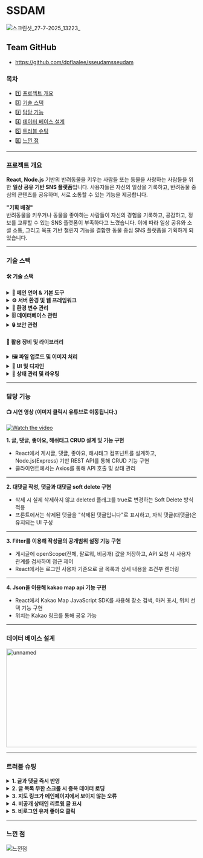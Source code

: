 # SSDAM
![스크린샷_27-7-2025_13223_](https://github.com/user-attachments/assets/7e10324a-9e41-4b6d-97f4-7fe313ebcca0)

## Team GitHub
- https://github.com/dpflaalee/sseudamsseudam

### 목차
- 1️⃣ [프로젝트 개요](#프로젝트-개요)
- 2️⃣ [기술 스택](#기술-스택)
- 3️⃣ [담당 기능](#담당-기능)
- 4️⃣ [데이터 베이스 설계](#데이터-베이스-설계)
- 5️⃣ [트러블 슈팅](#트러블-슈팅)
- 6️⃣ [느낀 점](#느낀-점)
<hr/>

### 프로젝트 개요
**React, Node.js** 기반의 반려동물을 키우는 사람들 또는 동물을 사랑하는 사람들을 위한 **일상 공유 기반 SNS 플랫폼**입니다.
사용자들은 자신의 일상을 기록하고, 반려동물 중심의 콘텐츠를 공유하며, 서로 소통할 수 있는 기능을 제공합니다.

**"기획 배경"** <br/>
반려동물을 키우거나 동물을 좋아하는 사람들이 자신의 경험을 기록하고, 공감하고, 정보를 교류할 수 있는 SNS 플랫폼이 부족하다고 느꼈습니다.
이에 따라 일상 공유와 소셜 소통, 그리고 목표 기반 챌린지 기능을 결합한 동물 중심 SNS 플랫폼을 기획하게 되었습니다.
<hr/>

### 기술 스택

#### 🛠️ 기술 스택
<details>
  <summary><strong>📌 메인 언어 & 기본 도구</strong></summary>
  • Node.js 1.0.0 <br/>
  • React 18.3.1 <br/>
  • JavaScript
</details>
<details>
  <summary><strong>⚙️ 서버 환경 및 웹 프레임워크</strong></summary>
  • Express 5.1.0 <br/>
  • Next.js 13.4.13 <br/>
  • Nodemon 2.0.22
</details>
<details>
  <summary><strong>📁 환경 변수 관리</strong></summary>
  • dotenv 16.5.0 
</details>
<details>
  <summary><strong>🗄️ 데이터베이스 관련</strong></summary>
  • MySQL 3.14.1 <br/>
  • Sequelize 6.37.7 <br/>
  • Sequelize CLI 6.6.3 <br/>
  • Axios 1.9.0
</details>
<details>
  <summary><strong>🔒 보안 관련</strong></summary>
  • bcrypt 6.0.0 <br/>
  • passport 0.7.0 <br/>
  • passport-local 1.0.0 <br/>
  • CORS 2.8.5
</details>

#### 🧰 활용 장비 및 라이브러리
<details>
  <summary><strong>🖼️ 파일 업로드 및 이미지 처리</strong></summary>
  • Multer 2.0.1 <br/>
  • react-slick 0.30.3
</details>
<details>
  <summary><strong>🎨 UI 및 디자인</strong></summary>
  • Ant Design 4.24.16 <br/>
  • ant-design/icons 6.0.0 <br/>
  • styled-components 5.3.11 <br/>
  • react-calendar 6.0.0 <br/>
  • react-cookie 8.0.1
</details>
<details>
  <summary><strong>🔄 상태 관리 및 라우팅</strong></summary>
  • Redux 4.0.5 <br/>
  • Redux-Saga 1.1.3 <br/>
  • react-redux 8.0.5 <br/>
  • next-redux-wrapper 7.0.0 <br/>
  • react-router-dom 7.6.2
</details>
<hr/>

### 담당 기능
#### 📺 시연 영상 (이미지 클릭시 유튜브로 이동됩니다.)

[![Watch the video](https://img.youtube.com/vi/qy8u18SyypM/hqdefault.jpg)](https://www.youtube.com/watch?v=qy8u18SyypM&t=7s)

**1. 글, 댓글, 좋아요, 해쉬태그 CRUD 설계 및 기능 구현**
  - React에서 게시글, 댓글, 좋아요, 해시태그 컴포넌트를 설계하고, Node.js(Express) 기반 REST API를 통해 CRUD 기능 구현
  - 클라이언트에서는 Axios를 통해 API 호출 및 상태 관리
---

**2. 대댓글 작성, 댓글과 대댓글 soft delete 구현**
  - 삭제 시 실제 삭제하지 않고 deleted 플래그를 true로 변경하는 Soft Delete 방식 적용
  - 프론트에서는 삭제된 댓글을 "삭제된 댓글입니다"로 표시하고, 자식 댓글(대댓글)은 유지되는 UI 구성
---

**3. Filter를 이용해 작성글의 공개범위 설정 기능 구현**
  - 게시글에 openScope(전체, 팔로워, 비공개) 값을 저장하고, API 요청 시 사용자 관계를 검사하여 접근 제어
  - React에서는 로그인 사용자 기준으로 글 목록과 상세 내용을 조건부 렌더링
---

**4. Json을 이용해 kakao map api 기능 구현**
  - React에서 Kakao Map JavaScript SDK를 사용해 장소 검색, 마커 표시, 위치 선택 기능 구현
  - 위치는 Kakao 링크를 통해 공유 가능
<hr/>

### 데이터 베이스 설계

<img width="512" height="261" alt="unnamed" src="https://github.com/user-attachments/assets/3b237117-1680-42ef-9137-5e557f416d69" />

<hr/>

### 트러블 슈팅
<details>
  <summary><strong>1. 글과 댓글 즉시 반영</strong></summary>
  • <strong>문제 상황</strong>: 글과 댓글 작성시 페이지를 수동 리다이렉트해야만 반영되는 문제가 발생 <br/>
  • <strong>원인 분석</strong>: useEffect, useCallback 등의 최적화 미흡 <br/>
  • <strong>해결 방법</strong>: useCallback과 useEffect를 사용해 리렌더링을 최소화, 최신 데이터가UI에 즉시 반영될 수 있게 수정
</details>
<details>
  <summary><strong>2. 글 목록 무한 스크롤 시 중복 데이터 로딩</strong></summary>
  • <strong>문제 상황</strong>: 글 리스트에서 데이터를 중복해서 불러오는 오류 발생 <br/>
  • <strong>원인 분석</strong>: 글 리스트를 불러올 때 기준값 누락 <br/>
  • <strong>해결 방법</strong>: 글 리스트를 불러올 때 lastId를 기준으로 불러오도록 기준값 부여
</details>
<details>
  <summary><strong>3. 지도 링크가 메인페이지에서 보이지 않는 오류</strong></summary>
  • <strong>문제 상황</strong>: 로컬스토리지에 저장된 지도 링크를 메인 페이지에서 불러올 수 없는 오류 발생 <br/>
  • <strong>원인 분석</strong>: 로컬스토리지에 저장된 링크를 사용하는 로직 누락 <br/>
  • <strong>해결 방법</strong>: localStorage.getItem(‘kakaoMapLink’) 로직 부여<br/> → setLocationLink로 상태값 연동해 사용
</details>
<details>
  <summary><strong>4. 비공개 상태인 리트윗 글 표시</strong></summary>
  • <strong>문제 상황</strong>: 비공개 상태인 리트윗된 글이 리스트에 표시되는 문제 발생 <br/>
  • <strong>원인 분석</strong>: 리트윗된 글의 공개범위가 private상태인지 확인하는 구문 누락 <br/>
  • <strong>해결 방법</strong>: 리트윗한 글의 상태를 확인하는 공개범위 검사 조건 추가
</details>
<details>
  <summary><strong>5. 비로그인 유저 좋아요 클릭</strong></summary>
  • <strong>문제 상황</strong>: 비로그인 상태의 유저가 좋아요를 클릭 가능한 문제 발생 <br/>
  • <strong>원인 분석</strong>: 좋아요를 누르는 조건에 Userid검사가 누락되어 발생 문제 <br/>
  • <strong>해결 방법</strong>: if문을 사용해 !Userid라면 좋아요를 누를 시 로그인 오류 처리
</details>
<hr/>

### 느낀 점

![느낀점](https://github.com/user-attachments/assets/ffb9fb8d-812a-4609-bed7-7f06844fa5f0)
